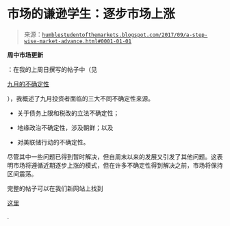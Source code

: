 <!--yml

类别：未分类

日期：2024-05-18 02:49:32

-->

# 市场的谦逊学生：逐步市场上涨

> 来源：[`humblestudentofthemarkets.blogspot.com/2017/09/a-step-wise-market-advance.html#0001-01-01`](https://humblestudentofthemarkets.blogspot.com/2017/09/a-step-wise-market-advance.html#0001-01-01)

**周中市场更新**

：在我的上周日撰写的帖子中（见

[九月的不确定性](https://humblestudentofthemarkets.com/2017/09/03/september-uncertainties/)

），我概述了九月投资者面临的三大不同不确定性来源。

+   关于债务上限和税改的立法不确定性；

+   地缘政治不确定性，涉及朝鲜；以及

+   对美联储行动的不确定性。

尽管其中一些问题已得到暂时解决，但自周末以来的发展又引发了其他问题。这表明市场将遵循近期逐步上涨的模式，但在许多不确定性得到解决之前，市场将保持区间震荡。

完整的帖子可以在我们新网站上找到

[这里](https://humblestudentofthemarkets.com/2017/09/06/a-stepwise-market-advance/)

.
